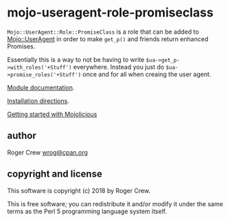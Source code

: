 # mojo-useragent-role-promiseclass

`Mojo::UserAgent::Role::PromiseClass` is a role that can be
added to [Mojo::UserAgent](https://metacpan.org/pod/Mojo/UserAgent)
in order to make `get_p()` and friends return enhanced Promises.

Essentially this is a way to not be having to write `$ua->get_p->with_roles('+Stuff')` everywhere.
Instead you just do `$ua->promise_roles('+Stuff')` once and for all when creaing the user agent.

[Module documentation](lib/Mojo/UserAgent/Role/PromiseClass.pm).

[Installation directions](INSTALL.md).

[Getting started with Mojolicious](https://metacpan.org/pod/Mojolicious)

## author

Roger Crew <wrog@cpan.org>

## copyright and license

This software is copyright (c) 2018 by Roger Crew.

This is free software; you can redistribute it and/or modify it under
the same terms as the Perl 5 programming language system itself.
